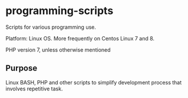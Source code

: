 # programming-scripts
Scripts for various programming use.

Platform: Linux OS. More frequently on Centos Linux 7 and 8.

PHP version 7, unless otherwise mentioned
## Purpose

Linux BASH, PHP and other scripts to simplify development process that involves repetitive task.

